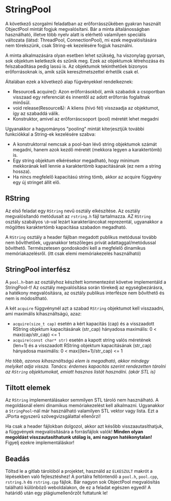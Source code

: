 # StringPool 

A következő szorgalmi feladatban az erőforrásszűkében gyakran használt ObjectPool mintát fogjuk megvalósítani. Bár a minta általánosságban használható, illetve több nyelv alatt is elérhető valamilyen speciális változata (látsd: ThreadPool, ConnectionPool), mi ezek megvalósítására nem törekszünk, csak String-ek kezelésére fogjuk használni. 

A minta alkalmazására olyan esetben lehet szükség, ha viszonylag gyorsan, sok objektum keletkezik és szűnik meg. Ezek az objektumok létrehozása és felszabadítása pedig lassú is. Az objektumok tekinthetőek bizonyos erőforrásoknak is, amik szűk keresztmetszettel érhetők csak el. 

Általában ezek a következő alap fügvényekkel rendelkeznek:

 - Resource& acquire(): Azon erőforrásokból, amik szabadok a csoportban visszaad egy referenciát és innentől az adott erőforrás foglaltnak minősül. 
 - void release(Resource&): A kliens (hívó fél) visszaadja az objektumot, így az szabaddá válik.
 - Konstruktor, amivel az erőforráscsoport (pool) méretét lehet megadni 

Ugyanakkor a hagyományos "pooling" mintát kiterjesztjük további funkciókkal a String-ek kezelésére szabva: 
 - A konstruktorral nemcsak a pool-ban lévő string objektumok számát megadni, hanem azok kezdő méretét (mekkora legyen a karaktertömb) is. 
 - Egy string objektum elkérésekor megadható, hogy minimum mekkorának kell lennie a karaktertömb kapacitásának (ez nem a string hossza). 
 - Ha nincs megfelelő kapacitású string tömb, akkor az acquire függvény egy új stringet állít elő. 

## RString

Az első feladat egy `RString` nevű osztály elkészítése. Az osztály megvalósítandó metódusait az `rstring.h` fájl tartalmazza. AZ `RString` osztály szabályos `\0`-val lezárt karakterláncokat reprezentál, ugyanakkor a mögöttes karaktertömb kapacitása szabadon megadható.


A `RString` osztály a header fájlban megadott publikus metódusai tovább nem bővíthetőek, ugyanakkor tetszőleges privát adattaggal/metódussal bővíthető. Természetesen gondoskodni kell a megfelelő dinamikus memóriakazelésről. (itt csak elemi memóriakezelés használható)

## StringPool interfész

A `pool.h`-ban az osztályhoz készített kommentezést követve implementáld a StringPool-t! Az osztály megvalósítása során törekedj az egységbezárásra, a hatékony megvalósításra, az osztály publikus interfésze nem bővíthető és nem is módosítható. 

A két `acquire` függvénynél azt a szabad `RString` objektumot kell visszaadni, ami maximális kihasználtságú, azaz:
 - `acquire(size_t cap)` esetén a kért kapacitás (cap) és a visszaadott RString objektum kapacitásának (str_cap) hányadosa maximális: 0 < max(cap/str_cap) <= 1
 - `acquire(const char* str)` esetén a kapott string valós méretének (len+1) és a visszaadott RString objektum kapacitásának (str_cap) hányadosa maximális: 0 < max((len+1)/str_cap) <= 1

*Ha több, azonos kihasználtságú elem is megadható, akkor mindegy melyiket adja vissza. Tanács: érdemes kapacitás szerint rendezetten tárolni az `RString` objektumokat, emiatt hasznos listát használni. (akár STL is)*

## Tiltott elemek

Az `RString` implementálásakor semmilyen STL tároló nem használható. A megoldásnál elemi dinamikus memóriakezelést kell alkalmazni. Ugyanakkor a `StringPool`-nál már használható valamilyen STL vektor vagy lista. Ezt a JPorta egyszerű szövegvizsgálattal ellenőrzi!

Ha csak a header fájlokban dolgozol, akkor azt később visszaautasíthatjuk, a függvények megvalósítására a forrásfájlok valók! **Minden olyan megoldást visszautasíthatunk utólag is, ami nagyon hatékonytalan!** Figyelj ezekre implementáláskor!

## Beadás

Töltsd le a gitlab tárolóból a projektet, használd az `ELKESZULT` makrót a lépésekben való fejlesztéshez! A portálra feltöntendő a `pool.h`, `pool.cpp`, `rstring.h` és `rstring.cpp` fájlok. Bár nagyon sok ObjectPool megvalósítás található különböző weboldalakon, de ez a feladat egészen egyedi! A határidő után egy plágiumellenőrzőt futtatunk le! 
